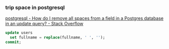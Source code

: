 ###  trip space in postgresql


[postgresql - How do I remove all spaces from a field in a Postgres database in an update query? - Stack Overflow](https://stackoverflow.com/questions/20376579/how-do-i-remove-all-spaces-from-a-field-in-a-postgres-database-in-an-update-quer "postgresql - How do I remove all spaces from a field in a Postgres database in an update query? - Stack Overflow")


 

```sql
update users
  set fullname = replace(fullname, ' ', '');
commit;
```
